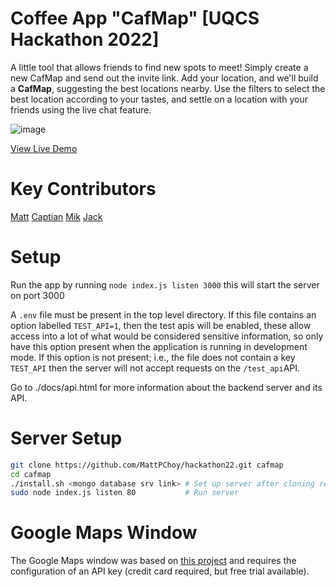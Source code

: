 # Coffee App "CafMap" [UQCS Hackathon 2022]
A little tool that allows friends to find new spots to meet! Simply create a new CafMap and send out the invite link. Add your location, and we'll build a **CafMap**, suggesting the best locations nearby. Use the filters to select the best location according to your tastes, and settle on a location with your friends using the live chat feature.

![image](https://user-images.githubusercontent.com/51275997/187138864-7578b77a-600b-40f1-b6f1-31b3a3a72471.png)

[View Live Demo](https://www.youtube.com/watch?v=rg8NlIms5RQ)

# Key Contributors
[Matt](https://github.com/MattPChoy)
[Captian](https://github.com/CaptianDynamite)
[Mik](https://github.com/MikStap)
[Jack](https://github/com/Jackappaarel)

# Setup
Run the app by running ``node index.js listen 3000`` this will start the server on port 3000

A ``.env`` file must be present in the top level directory. If this file contains an option labelled ``TEST_API=1``,
then the test apis will be enabled, these allow access into a lot of what would be considered sensitive information, so 
only have this option present when the application is running in development mode. If this option is not present; i.e.,
the file does not contain a key ``TEST_API`` then the server will not accept requests on the ``/test_api``API.

Go to ./docs/api.html for more information about the backend server and its API.

# Server Setup
```bash
git clone https://github.com/MattPChoy/hackathon22.git cafmap
cd cafmap
./install.sh <mongo database srv link> # Set up server after cloning repository
sudo node index.js listen 80           # Run server
```

# Google Maps Window
The Google Maps window was based on [this project](https://www.youtube.com/watch?v=wfH-W7oXEo8) and requires the configuration of an API key (credit card required, but free trial available).
